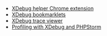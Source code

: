 * [XDebug helper Chrome extension](https://chrome.google.com/webstore/detail/xdebug-helper/eadndfjplgieldjbigjakmdgkmoaaaoc?hl=en)
* [XDebug bookmarklets](https://www.jetbrains.com/phpstorm/marklets/)
* [XDebug trace viewer](https://github.com/splitbrain/xdebug-trace-tree)
* [Profiling with XDebug and PHPStorm](https://confluence.jetbrains.com/display/PhpStorm/Profiling+PHP+applications+with+PhpStorm+and+Xdebug)
